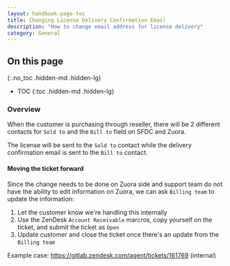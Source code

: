 ```yaml
---
layout: handbook-page-toc
title: Changing License Delivery Confirmation Email
description: "How to change email address for license delivery"
category: General
---
```


## On this page
{:.no_toc .hidden-md .hidden-lg}

- TOC
{:toc .hidden-md .hidden-lg}


### Overview

When the customer is purchasing through reseller, there will be 2 different contacts for `Sold to` and the `Bill to` field on SFDC and Zuora.

The license will be sent to the `Sold to` contact while the delivery confirmation email is sent to the `Bill to` contact.

#### Moving the ticket forward

Since the change needs to be done on Zuora side and support team do not have the ability to edit information on Zuora, we can ask `Billing team` to update the information:

1. Let the customer know we're handling this internally
1. Use the ZenDesk `Account Receivable` marcros, copy yourself on the ticket, and submit the ticket as `Open`
1. Update customer and close the ticket once there's an update from the `Billing team`

Example case: https://gitlab.zendesk.com/agent/tickets/161769 (internal)
